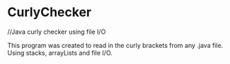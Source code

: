 # CurlyChecker
//Java curly checker using file I/O

This program was created to read in the curly brackets from any .java file. Using stacks, arrayLists and file I/O.
